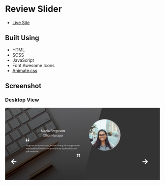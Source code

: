 # Review Slider

- [Live Site]()

## Built Using

- HTML
- SCSS
- JavaScript
- Font Awesome Icons
- [Animate.css](https://animate.style/)

## Screenshot

### Desktop View

![](./img/Capture.PNG)
